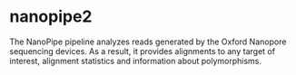 # nanopipe2
The NanoPipe pipeline analyzes reads generated by the Oxford Nanopore sequencing devices. As a result, it provides alignments to any target of interest, alignment statistics and information about polymorphisms.
